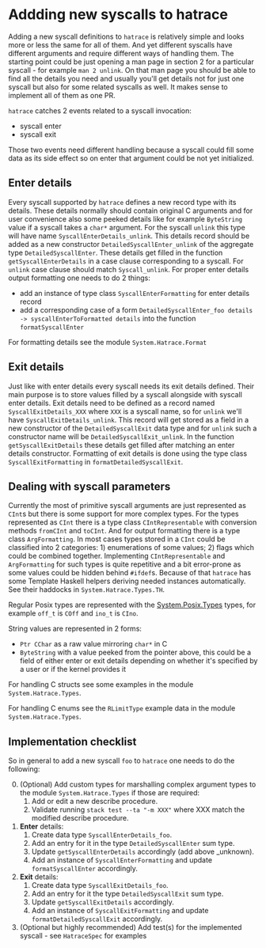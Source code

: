 # Addding new syscalls to hatrace

Adding a new syscall definitions to `hatrace` is relatively simple and looks more or less the same for all of them. And yet different syscalls have different arguments and require different ways of handling them. The starting point could be just opening a man page in section 2 for a particular syscall - for example `man 2 unlink`. On that man page you should be able to find all the details you need and usually you'll get details not for just one syscall but also for some related syscalls as well. It makes sense to implement all of them as one PR.

`hatrace` catches 2 events related to a syscall invocation:
* syscall enter
* syscall exit

Those two events need different handling because a syscall could fill some data as its side effect so on enter that argument could be not yet initialized.

## Enter details

Every syscall supported by `hatrace` defines a new record type with its details. These details normally should contain original C arguments and for user convenience also some peeked details like for example `ByteString` value if a syscall takes a `char*` argument. For the syscall `unlink` this type will have name `SyscallEnterDetails_unlink`. This details record should be added as a new constructor `DetailedSyscallEnter_unlink` of the aggregate type `DetailedSyscallEnter`.
These details get filled in the function `getSyscallEnterDetails` in a case clause corresponding to a syscall. For `unlink` case clause should match `Syscall_unlink`.
For proper enter details output formatting one needs to do 2 things:
* add an instance of type class `SyscallEnterFormatting` for enter details record
* add a corresponding case of a form `DetailedSyscallEnter_foo details -> syscallEnterToFormatted details` into the function `formatSyscallEnter`

For formatting details see the module `System.Hatrace.Format`

## Exit details

Just like with enter details every syscall needs its exit details defined. Their main purpose is to store values filled by a syscall alongside with syscall enter details. Exit details need to be defined as a record named `SyscallExitDetails_XXX` where `XXX` is a syscall name, so for `unlink` we'll have `SyscallExitDetails_unlink`. This record will get stored as a field in a new constructor of the `DetailedSyscallExit` data type and for `unlink` such a constructor name will be `DetailedSyscallExit_unlink`.
In the function `getSyscallExitDetails` these details get filled after matching an enter details constructor.
Formatting of exit details is done using the type class `SyscallExitFormatting` in `formatDetailedSyscallExit`.

## Dealing with syscall parameters

Currently the most of primitive syscall arguments are just represented as `CInt`s but there is some support for more complex types. For the types represented as `CInt` there is a type class `CIntRepresentable` with conversion methods `fromCInt` and `toCInt`. And for output formatting there is a type class `ArgFormatting`. In most cases types stored in a `CInt` could be classified into 2 categories: 1) enumerations of some values; 2) flags which could be combined together. Implementing `CIntRepresentable` and `ArgFormatting` for such types is quite repetitive and a bit error-prone as some values could be hidden behind `#ifdef`s. Because of that `hatrace` has some Template Haskell helpers deriving needed instances automatically. See their haddocks in `System.Hatrace.Types.TH`.

Regular Posix types are represented with the [System.Posix.Types](https://hackage.haskell.org/package/base-4.14.0.0/docs/System-Posix-Types.html) types, for example `off_t` is `COff` and `ino_t` is `CIno`.

String values are represented in 2 forms:
* `Ptr CChar` as a raw value mirroring `char*` in C
* `ByteString` with a value peeked from the pointer above, this could be a field of either enter or exit details depending on whether it's specified by a user or if the kernel provides it

For handling C structs see some examples in the module `System.Hatrace.Types`.

For handling C enums see the `RLimitType` example data in the module `System.Hatrace.Types`.

## Implementation checklist

So in general to add a new syscall `foo` to `hatrace` one needs to do the following:

0. (Optional) Add custom types for marshalling complex argument types to the module `System.Hatrace.Types` if those are required:
    1. Add or edit a new describe procedure.
    2. Validate running `stack test --ta "-m XXX"` where XXX match the modified describe procedure.
1. **Enter** details:
    1. Create data type `SyscallEnterDetails_foo`.
    2. Add an entry for it in the type `DetailedSyscallEnter` sum type.
    3. Update `getSyscallEnterDetails` accordingly (add above _unknown).
    4. Add an instance of `SyscallEnterFormatting` and update `formatSyscallEnter` accordingly.
2. **Exit** details:
    1. Create data type `SyscallExitDetails_foo`.
    2. Add an entry for it the type `DetailedSyscallExit` sum type.
    3. Update `getSyscallExitDetails` accordingly.
    4. Add an instance of `SyscallExitFormatting` and update `formatDetailedSyscallExit` accordingly.
3. (Optional but highly recommended) Add test(s) for the implemented syscall - see `HatraceSpec` for examples
